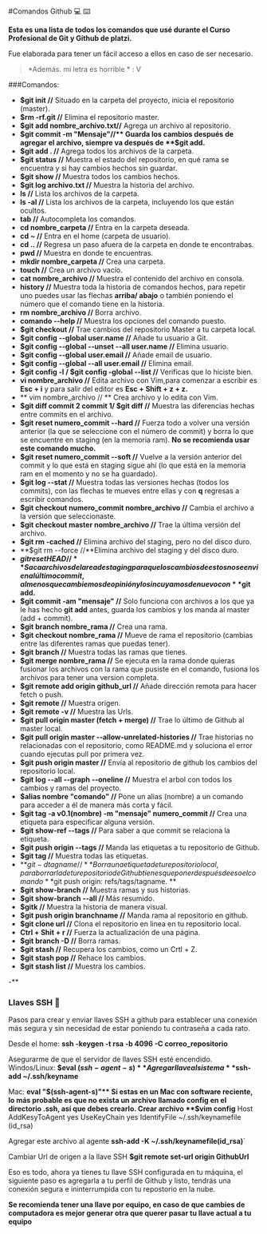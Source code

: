 #Comandos Github 💻 ⌨️

**Esta es una lista de todos los comandos que usé durante el Curso Profesional de Git y Github de platzi.**

Fue elaborada para tener un fácil acceso a ellos en caso de ser necesario.

 >*Además. mi letra es horrible  *  : V
 
 ###Comandos:
 - **$git  init //** Situado en la carpeta del proyecto, inicia el repositorio (master).
 - **$rm -rf.git //** Elimina el repositorio master.
 - **$git add nombre_archivo.txt//** Agrega un archivo al repositorio.
 - **$git commit -m "Mensaje"//** Guarda los cambios después de agregar el archivo, siempre va después de **$git add.**
 - **$git add . //** Agrega todos los archivos de la carpeta.
 - **$git status //** Muestra el estado del repositorio, en qué rama se encuentra y si hay cambios hechos sin guardar.
 - **$git show //** Muestra todos los cambios hechos.
 - **$git log archivo.txt //** Muestra la historia del archivo.
 - **ls //** Lista los archivos de la carpeta.
 - **ls -al //** Lista los archivos de la carpeta, incluyendo los que están ocultos.
 - **tab //** Autocompleta los comandos.
 - **cd nombre_carpeta //** Entra en la carpeta deseada.
 - **cd ~ //** Entra en el home (carpeta de usuario).
 - **cd .. //** Regresa un paso afuera de la carpeta en donde te encontrabas.
 - **pwd //** Muestra en donde te encuentras.
 - **mkdir nombre_carpeta //** Crea una carpeta.
 - **touch //** Crea un archivo vacío.
 - **cat nombre_archivo //** Muestra el contenido del archivo en consola.
 - **history //** Muestra toda la historia de comandos hechos, para repetir uno puedes usar las flechas **arriba/ abajo** o también poniendo el número que el comando tiene en la historia.
 - **rm nombre_archivo //** Borra archivo.
 - **comando --help //** Muestra los opciones del comando puesto.
 - **$git checkout //** Trae cambios del repositorio Master a tu carpeta local.
 - **$git config  --global user.name //** Añade tu usuario a Git.
 - **$git config --global --unset --all user.name //** Elimina usuario.
 - **$git config --global user.email //** Añade email de usuario.
 - **$git config --global --all user.email //** Elimina email.
 - **$git config -l / $git config -global --list //** Verificas que lo hiciste bien.
 - **vi nombre_archivo //** Edita archivo con Vim,para comenzar a escribir es **Esc + i** y para salir del editor es **Esc + Shift + z + z.**
 - ** vim nombre_archivo // **  Crea archivo y lo edita con Vim.
 - **$git diff commit 2 commit 1/ $git diff //** Muestra las diferencias hechas entre commits en el archivo.
 - **$git reset numero_commit --hard //** Fuerza todo a volver una versión anterior (la que se seleccione con el número de commit) y borra lo que se encuentre en staging (en la memoria ram). **No se recomienda usar este comando mucho.**
 - **$git reset numero_commit --soft  //** Vuelve a la versión anterior del commit y lo que está en staging sigue ahí (lo que está en la memoria ram en el momento y no se ha guardado).
 - **$git log --stat //** Muestra todas las versiones hechas (todos los commits), con las flechas te mueves entre ellas y con **q** regresas a escribir comandos.
 - **$git checkout numero_commit nombre_archivo //** Cambia el archivo a la versión que seleccionaste.
 - **$git checkout master nombre_archivo //** Trae la última versión del archivo.
 - **$git rm -cached //** Elimina archivo del staging, pero no del disco duro.
 - **$git rm --force //**Elimina archivo del staging y del disco duro.
 - **$git reset HEAD //** Saca archivos del area de staging para que los cambios de estos no se envien al último commit, al menos que cambiemos de opinión y los incuyamos de nuevo con **$git add.**
 - **$git commit -am "mensaje" //** Solo funciona con archivos a los que ya le has hecho **git add** antes, guarda los cambios y los manda al master  (add + commit).
 - **$git branch nombre_rama //** Crea una rama.
 - **$git checkout nombre_rama //** Mueve de rama el repositorio (cambias entre las diferentes ramas que puedas tener).
 - **$git branch //** Muestra todas las ramas que tienes.
 - **$git merge nombre_rama //** Se ejecuta en la rama donde quieras fusionar los archivos con la rama que pusiste en el comando, fusiona los archivos para tener una version completa.
 - **$git remote add origin github_url //** Añade dirección remota para hacer fetch o push.
 - **$git remote //** Muestra origen.
 - **$git remote -v //** Muestra las Urls.
 - **$git pull origin master (fetch + merge) //** Trae lo último de Github al master local.
 - **$git pull origin master --allow-unrelated-histories //** Trae historias no relacionadas con el repositorio, como README.md y soluciona el error cuando ejecutas pull por primera vez.
 - **$git push origin master //** Envía al repositorio de github los cambios del repositorio local.
 - **$git log --all --graph --oneline //** Muestra el arbol con todos los cambios y ramas del proyecto.
 - **$alias nombre "comando" //** Pone un alias (nombre) a un comando para acceder a él de manera más corta y fácil.
 - **$git tag -a v0.1(nombre) -m "mensaje" numero_commit //** Crea una etiqueta para especificar alguna versión.
 - **$git show-ref --tags //** Para saber a que commit se relaciona la etiqueta.
 - **$git push origin --tags //** Manda las etiquetas a tu repositorio de Github.
 - **$git tag //** Muestra todas las etiquetas.
 - **$git -d tagname //** Borra una etiqueta de tu repositorio local, para borrarla de tu repositorio de Github tienes que poner después de eso el comando **$git  push origin: refs/tags/tagname. **
 - **$git show-branch //** Muestra ramas y sus historias.
 - **$git show-branch --all //** Más resumido.
 - **$gitk //** Muestra la historia de manera visual.
 - **$git push origin branchname //** Manda rama al repositorio en github.
 - **$git clone url //** Clona el repositorio en linea en tu repositorio local.
 - **Ctrl + Shit + r //** Fuerza la actualización de una página.
 - **$git branch -D //** Borra ramas.
 - **$git stash //** Recupera los cambios, como un Crtl + Z.
 - **$git stash pop //** Rehace los cambios.
 - **$git stash list //** Muestra los cambios.

-**
### Llaves SSH 🔑 

Pasos para crear y enviar llaves SSH a github para establecer una conexión más segura y sin necesidad de estar poniendo tu contraseña a cada rato.

Desde el home:
**ssh -keygen -t rsa -b 4096 -C correo_repositorio**

Asegurarme de que el servidor de llaves SSH esté encendido.
Windos/Linux:
**$eval $(ssh-agent-s)**
Agregar llave al sistema
**$ssh-add ~/.ssh/keyname**

Mac:
**eval "$(ssh-agent-s)"**
Si estas en un Mac con software reciente, lo más probable es que no exista un archivo llamado config en el directorio .ssh, así que debes crearlo.
Crear archivo
**$vim config**
				Host
				AddKesyToAgent yes
				UseKeyChain yes
				IdentifyFile ~/.ssh/keynamefile (id_rsa)

Agregar este archivo al agente
**ssh-add -K ~/.ssh/keynamefile(id_rsa)**`


Cambiar Url de origen a la llave SSH
**$git remote set-url origin GithubUrl**

Eso es todo, ahora ya tienes tu llave SSH configurada en tu máquina, el siguiente paso es agregarla a tu perfil de Github y listo, tendrás una conexión segura e ininterrumpida con tu repostorio en la nube.

**Se recomienda tener una llave por equipo, en caso de que cambies de computadora es mejor generar otra que querer pasar tu llave actual a tu equipo**
 
 
 
 






